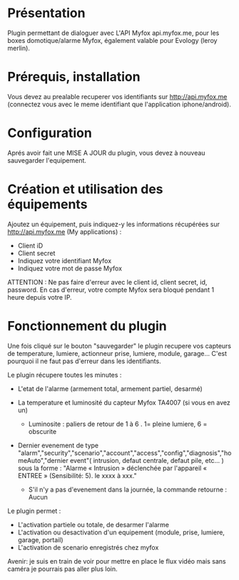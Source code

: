 
 Présentation
===

Plugin permettant de dialoguer avec L'API Myfox api.myfox.me, pour les boxes domotique/alarme Myfox, également valable pour Evology (leroy merlin).


 Prérequis, installation
=== 
Vous devez au prealable recuperer vos identifiants sur http://api.myfox.me (connectez vous avec le meme identifiant que l'application iphone/android).


Configuration
=== 
Aprés avoir fait une MISE A JOUR du plugin, vous devez à nouveau sauvegarder l'equipement.


Création et utilisation des équipements  
=== 
Ajoutez un équipement, puis indiquez-y les informations récupérées sur http://api.myfox.me (My applications) :

- Client iD
- Client secret
- Indiquez votre identifiant Myfox
- Indiquez votre mot de passe Myfox

ATTENTION : Ne pas faire d'erreur avec le client id, client secret, id, password. En cas d'erreur, votre compte Myfox sera bloqué pendant 1 heure depuis votre IP.


Fonctionnement du plugin
=== 
Une fois cliqué sur le bouton "sauvegarder" le plugin recupere vos capteurs de temperature, lumiere, actionneur prise, lumiere, module, garage... C'est pourquoi il ne faut pas d'erreur dans les identifiants.

Le plugin récupere toutes les minutes :

- L'etat de l'alarme (armement total, armement partiel, desarmé)
- La temperature et luminosité du capteur Myfox TA4007 (si vous en avez un)
	* Luminosite : paliers de retour de 1 à 6 . 1= pleine lumiere,  6 = obscurite 


- Dernier evenement de type "alarm","security","scenario","account","access","config","diagnosis","homeAuto","dernier event"( intrusion, defaut centrale, defaut pile, etc... ) sous la forme : "Alarme « Intrusion » déclenchée par l'appareil « ENTREE » (Sensibilité: 5). le xxxx à xxx."
	* S'il n'y a pas d'evenement dans la journée, la commande retourne : Aucun 

Le plugin permet : 

- L'activation partiele ou totale, de desarmer l'alarme
- L'activation ou desactivation d'un equipement (module, prise, lumiere, garage, portail)
- L'activation de scenario enregistrés chez myfox

Avenir:
je suis en train de voir pour mettre en place le flux vidéo mais sans caméra je pourrais pas aller plus  loin.

